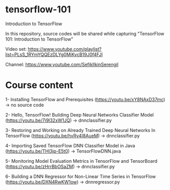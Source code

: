 # tensorflow-101
Introduction to TensorFlow

In this repository, source codes will be shared while capturing "TensorFlow 101: Introduction to TensorFlow"

Video set: https://www.youtube.com/playlist?list=PLsS_1RYmYQQEzDLYg0MiKvcB19J0f4FJI

Channel: https://www.youtube.com/SefikIlkinSerengil

# Course content

1- Installing TensorFlow and Prerequisites (https://youtu.be/xY8NAxD37mc) -> no source code

2- Hello, TensorFlow! Building Deep Neural Networks Classifier Model (https://youtu.be/7i9l32xW1JQ) -> dnnclassifier.py

3- Restoring and Working on Already Trained Deep Neural Networks In TensorFlow (https://youtu.be/hvRy4I8AueM) -> dnnclassifier.py

4- Importing Saved TensorFlow DNN Classifier Model in Java (https://youtu.be/THl3jp-E5t0) -> TensorFlowDNN.java

5- Monitoring Model Evaluation Metrics in TensorFlow and TensorBoard (https://youtu.be/zHrrBbOSaZM) -> dnnclassifier.py

6- Building a DNN Regressor for Non-Linear Time Series in TensorFlow (https://youtu.be/DXN4RwKW1ow) -> dnnregressor.py
